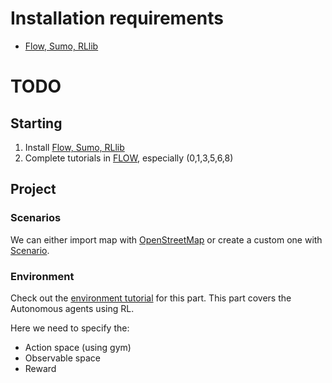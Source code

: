 # Installation requirements

- [Flow, Sumo, RLlib](https://flow.readthedocs.io/en/latest/flow_setup.html#local-installation-of-flow)


# TODO

## Starting

1. Install [Flow, Sumo, RLlib](https://flow.readthedocs.io/en/latest/flow_setup.html#local-installation-of-flow)
2. Complete tutorials in [FLOW](https://github.com/flow-project/flow/tree/master/tutorials), especially (0,1,3,5,6,8)

## Project

### Scenarios

We can either import map with [OpenStreetMap](https://github.com/flow-project/flow/blob/master/tutorials/tutorial06_osm.ipynb)
or create a custom one with [Scenario](https://github.com/flow-project/flow/blob/master/tutorials/tutorial05_scenarios.ipynb).
 
### Environment
Check out the [environment tutorial](https://github.com/flow-project/flow/blob/master/tutorials/tutorial08_environments.ipynb)
for this part. This part covers the Autonomous agents using RL.

Here we need to specify the:
- Action space (using gym)
- Observable space
- Reward